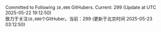 Committed to Following `10,000` GitHubers. Current: <!-- FOLLOWING_COUNT -->299<!-- FOLLOWING_COUNT --> (Update at UTC <!-- LAST_UPDATED -->2025-05-22 19:12:50<!-- LAST_UPDATED -->)<br>
致力于关注`10,000`个GitHuber。当前：<!-- FOLLOWING_COUNT -->299<!-- FOLLOWING_COUNT --> (更新于北京时间 <!-- LAST_UPDATED_CST -->2025-05-23 03:12:50<!-- LAST_UPDATED_CST -->)
